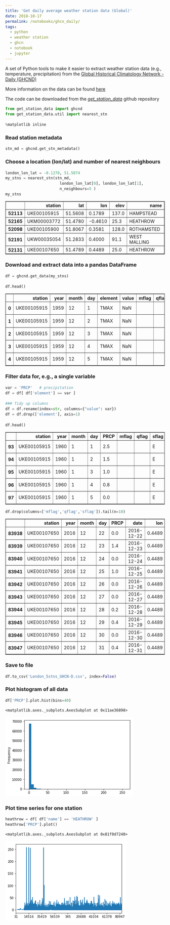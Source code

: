 ```yaml
---
title: 'Get daily average weather station data (Global)'
date: 2018-10-17
permalink: /notebooks/ghcn_daily/
tags:
  - python
  - weather station
  - ghcn
  - notebook
  - jupyter
---
```


A set of Python tools to make it easier to extract weather station data (e.g., temperature, precipitation) from the [Global Historical Climatology Network - Daily (GHCND)](https://www.ncdc.noaa.gov/ghcn-daily-description)

More information on the data can be found [here](https://www1.ncdc.noaa.gov/pub/data/ghcn/daily/readme.txt)

The code can be downloaded from the [_get_station_data_](https://github.com/scott-hosking/get_station_data) github repository


```python
from get_station_data import ghcnd
from get_station_data.util import nearest_stn

%matplotlib inline 
```

### Read station metadata


```python
stn_md = ghcnd.get_stn_metadata()
```

### Choose a location (lon/lat) and number of nearest neighbours


```python
london_lon_lat = -0.1278, 51.5074
my_stns = nearest_stn(stn_md, 
                        london_lon_lat[0], london_lon_lat[1], 
                        n_neighbours=5 )
my_stns
```




<div>
<style scoped>
    .dataframe tbody tr th:only-of-type {
        vertical-align: middle;
    }

    .dataframe tbody tr th {
        vertical-align: top;
    }

    .dataframe thead th {
        text-align: right;
    }
</style>
<table border="1" class="dataframe">
  <thead>
    <tr style="text-align: right;">
      <th></th>
      <th>station</th>
      <th>lat</th>
      <th>lon</th>
      <th>elev</th>
      <th>name</th>
    </tr>
  </thead>
  <tbody>
    <tr>
      <th>52113</th>
      <td>UKE00105915</td>
      <td>51.5608</td>
      <td>0.1789</td>
      <td>137.0</td>
      <td>HAMPSTEAD</td>
    </tr>
    <tr>
      <th>52165</th>
      <td>UKM00003772</td>
      <td>51.4780</td>
      <td>-0.4610</td>
      <td>25.3</td>
      <td>HEATHROW</td>
    </tr>
    <tr>
      <th>52098</th>
      <td>UKE00105900</td>
      <td>51.8067</td>
      <td>0.3581</td>
      <td>128.0</td>
      <td>ROTHAMSTED</td>
    </tr>
    <tr>
      <th>52191</th>
      <td>UKW00035054</td>
      <td>51.2833</td>
      <td>0.4000</td>
      <td>91.1</td>
      <td>WEST MALLING</td>
    </tr>
    <tr>
      <th>52131</th>
      <td>UKE00107650</td>
      <td>51.4789</td>
      <td>0.4489</td>
      <td>25.0</td>
      <td>HEATHROW</td>
    </tr>
  </tbody>
</table>
</div>



### Download and extract data into a pandas DataFrame


```python
df = ghcnd.get_data(my_stns)

df.head()
```




<div>
<style scoped>
    .dataframe tbody tr th:only-of-type {
        vertical-align: middle;
    }

    .dataframe tbody tr th {
        vertical-align: top;
    }

    .dataframe thead th {
        text-align: right;
    }
</style>
<table border="1" class="dataframe">
  <thead>
    <tr style="text-align: right;">
      <th></th>
      <th>station</th>
      <th>year</th>
      <th>month</th>
      <th>day</th>
      <th>element</th>
      <th>value</th>
      <th>mflag</th>
      <th>qflag</th>
      <th>sflag</th>
      <th>date</th>
      <th>lon</th>
      <th>lat</th>
      <th>elev</th>
      <th>name</th>
    </tr>
  </thead>
  <tbody>
    <tr>
      <th>0</th>
      <td>UKE00105915</td>
      <td>1959</td>
      <td>12</td>
      <td>1</td>
      <td>TMAX</td>
      <td>NaN</td>
      <td></td>
      <td></td>
      <td></td>
      <td>1959-12-01</td>
      <td>0.1789</td>
      <td>51.5608</td>
      <td>137.0</td>
      <td>HAMPSTEAD</td>
    </tr>
    <tr>
      <th>1</th>
      <td>UKE00105915</td>
      <td>1959</td>
      <td>12</td>
      <td>2</td>
      <td>TMAX</td>
      <td>NaN</td>
      <td></td>
      <td></td>
      <td></td>
      <td>1959-12-02</td>
      <td>0.1789</td>
      <td>51.5608</td>
      <td>137.0</td>
      <td>HAMPSTEAD</td>
    </tr>
    <tr>
      <th>2</th>
      <td>UKE00105915</td>
      <td>1959</td>
      <td>12</td>
      <td>3</td>
      <td>TMAX</td>
      <td>NaN</td>
      <td></td>
      <td></td>
      <td></td>
      <td>1959-12-03</td>
      <td>0.1789</td>
      <td>51.5608</td>
      <td>137.0</td>
      <td>HAMPSTEAD</td>
    </tr>
    <tr>
      <th>3</th>
      <td>UKE00105915</td>
      <td>1959</td>
      <td>12</td>
      <td>4</td>
      <td>TMAX</td>
      <td>NaN</td>
      <td></td>
      <td></td>
      <td></td>
      <td>1959-12-04</td>
      <td>0.1789</td>
      <td>51.5608</td>
      <td>137.0</td>
      <td>HAMPSTEAD</td>
    </tr>
    <tr>
      <th>4</th>
      <td>UKE00105915</td>
      <td>1959</td>
      <td>12</td>
      <td>5</td>
      <td>TMAX</td>
      <td>NaN</td>
      <td></td>
      <td></td>
      <td></td>
      <td>1959-12-05</td>
      <td>0.1789</td>
      <td>51.5608</td>
      <td>137.0</td>
      <td>HAMPSTEAD</td>
    </tr>
  </tbody>
</table>
</div>



### Filter data for, e.g., a single variable


```python
var = 'PRCP'   # precipitation
df = df[ df['element'] == var ]

### Tidy up columns
df = df.rename(index=str, columns={"value": var})
df = df.drop(['element'], axis=1)

df.head()
```




<div>
<style scoped>
    .dataframe tbody tr th:only-of-type {
        vertical-align: middle;
    }

    .dataframe tbody tr th {
        vertical-align: top;
    }

    .dataframe thead th {
        text-align: right;
    }
</style>
<table border="1" class="dataframe">
  <thead>
    <tr style="text-align: right;">
      <th></th>
      <th>station</th>
      <th>year</th>
      <th>month</th>
      <th>day</th>
      <th>PRCP</th>
      <th>mflag</th>
      <th>qflag</th>
      <th>sflag</th>
      <th>date</th>
      <th>lon</th>
      <th>lat</th>
      <th>elev</th>
      <th>name</th>
    </tr>
  </thead>
  <tbody>
    <tr>
      <th>93</th>
      <td>UKE00105915</td>
      <td>1960</td>
      <td>1</td>
      <td>1</td>
      <td>2.5</td>
      <td></td>
      <td></td>
      <td>E</td>
      <td>1960-01-01</td>
      <td>0.1789</td>
      <td>51.5608</td>
      <td>137.0</td>
      <td>HAMPSTEAD</td>
    </tr>
    <tr>
      <th>94</th>
      <td>UKE00105915</td>
      <td>1960</td>
      <td>1</td>
      <td>2</td>
      <td>1.5</td>
      <td></td>
      <td></td>
      <td>E</td>
      <td>1960-01-02</td>
      <td>0.1789</td>
      <td>51.5608</td>
      <td>137.0</td>
      <td>HAMPSTEAD</td>
    </tr>
    <tr>
      <th>95</th>
      <td>UKE00105915</td>
      <td>1960</td>
      <td>1</td>
      <td>3</td>
      <td>1.0</td>
      <td></td>
      <td></td>
      <td>E</td>
      <td>1960-01-03</td>
      <td>0.1789</td>
      <td>51.5608</td>
      <td>137.0</td>
      <td>HAMPSTEAD</td>
    </tr>
    <tr>
      <th>96</th>
      <td>UKE00105915</td>
      <td>1960</td>
      <td>1</td>
      <td>4</td>
      <td>0.8</td>
      <td></td>
      <td></td>
      <td>E</td>
      <td>1960-01-04</td>
      <td>0.1789</td>
      <td>51.5608</td>
      <td>137.0</td>
      <td>HAMPSTEAD</td>
    </tr>
    <tr>
      <th>97</th>
      <td>UKE00105915</td>
      <td>1960</td>
      <td>1</td>
      <td>5</td>
      <td>0.0</td>
      <td></td>
      <td></td>
      <td>E</td>
      <td>1960-01-05</td>
      <td>0.1789</td>
      <td>51.5608</td>
      <td>137.0</td>
      <td>HAMPSTEAD</td>
    </tr>
  </tbody>
</table>
</div>




```python
df.drop(columns=['mflag','qflag','sflag']).tail(n=10)
```




<div>
<style scoped>
    .dataframe tbody tr th:only-of-type {
        vertical-align: middle;
    }

    .dataframe tbody tr th {
        vertical-align: top;
    }

    .dataframe thead th {
        text-align: right;
    }
</style>
<table border="1" class="dataframe">
  <thead>
    <tr style="text-align: right;">
      <th></th>
      <th>station</th>
      <th>year</th>
      <th>month</th>
      <th>day</th>
      <th>PRCP</th>
      <th>date</th>
      <th>lon</th>
      <th>lat</th>
      <th>elev</th>
      <th>name</th>
    </tr>
  </thead>
  <tbody>
    <tr>
      <th>83938</th>
      <td>UKE00107650</td>
      <td>2016</td>
      <td>12</td>
      <td>22</td>
      <td>0.0</td>
      <td>2016-12-22</td>
      <td>0.4489</td>
      <td>51.4789</td>
      <td>25.0</td>
      <td>HEATHROW</td>
    </tr>
    <tr>
      <th>83939</th>
      <td>UKE00107650</td>
      <td>2016</td>
      <td>12</td>
      <td>23</td>
      <td>1.4</td>
      <td>2016-12-23</td>
      <td>0.4489</td>
      <td>51.4789</td>
      <td>25.0</td>
      <td>HEATHROW</td>
    </tr>
    <tr>
      <th>83940</th>
      <td>UKE00107650</td>
      <td>2016</td>
      <td>12</td>
      <td>24</td>
      <td>0.0</td>
      <td>2016-12-24</td>
      <td>0.4489</td>
      <td>51.4789</td>
      <td>25.0</td>
      <td>HEATHROW</td>
    </tr>
    <tr>
      <th>83941</th>
      <td>UKE00107650</td>
      <td>2016</td>
      <td>12</td>
      <td>25</td>
      <td>1.0</td>
      <td>2016-12-25</td>
      <td>0.4489</td>
      <td>51.4789</td>
      <td>25.0</td>
      <td>HEATHROW</td>
    </tr>
    <tr>
      <th>83942</th>
      <td>UKE00107650</td>
      <td>2016</td>
      <td>12</td>
      <td>26</td>
      <td>0.0</td>
      <td>2016-12-26</td>
      <td>0.4489</td>
      <td>51.4789</td>
      <td>25.0</td>
      <td>HEATHROW</td>
    </tr>
    <tr>
      <th>83943</th>
      <td>UKE00107650</td>
      <td>2016</td>
      <td>12</td>
      <td>27</td>
      <td>0.0</td>
      <td>2016-12-27</td>
      <td>0.4489</td>
      <td>51.4789</td>
      <td>25.0</td>
      <td>HEATHROW</td>
    </tr>
    <tr>
      <th>83944</th>
      <td>UKE00107650</td>
      <td>2016</td>
      <td>12</td>
      <td>28</td>
      <td>0.2</td>
      <td>2016-12-28</td>
      <td>0.4489</td>
      <td>51.4789</td>
      <td>25.0</td>
      <td>HEATHROW</td>
    </tr>
    <tr>
      <th>83945</th>
      <td>UKE00107650</td>
      <td>2016</td>
      <td>12</td>
      <td>29</td>
      <td>0.4</td>
      <td>2016-12-29</td>
      <td>0.4489</td>
      <td>51.4789</td>
      <td>25.0</td>
      <td>HEATHROW</td>
    </tr>
    <tr>
      <th>83946</th>
      <td>UKE00107650</td>
      <td>2016</td>
      <td>12</td>
      <td>30</td>
      <td>0.0</td>
      <td>2016-12-30</td>
      <td>0.4489</td>
      <td>51.4789</td>
      <td>25.0</td>
      <td>HEATHROW</td>
    </tr>
    <tr>
      <th>83947</th>
      <td>UKE00107650</td>
      <td>2016</td>
      <td>12</td>
      <td>31</td>
      <td>0.4</td>
      <td>2016-12-31</td>
      <td>0.4489</td>
      <td>51.4789</td>
      <td>25.0</td>
      <td>HEATHROW</td>
    </tr>
  </tbody>
</table>
</div>



### Save to file


```python
df.to_csv('London_5stns_GHCN-D.csv', index=False)
```

### Plot histogram of all data


```python
df['PRCP'].plot.hist(bins=40)
```




    <matplotlib.axes._subplots.AxesSubplot at 0x11ae36898>




![png](/images/notebooks/ghcn_daily_data/output_14_1.png)


### Plot time series for one station


```python
heathrow = df[ df['name'] == 'HEATHROW' ]
heathrow['PRCP'].plot()
```




    <matplotlib.axes._subplots.AxesSubplot at 0x81f0d7240>




![png](/images/notebooks/ghcn_daily_data/output_16_1.png)

